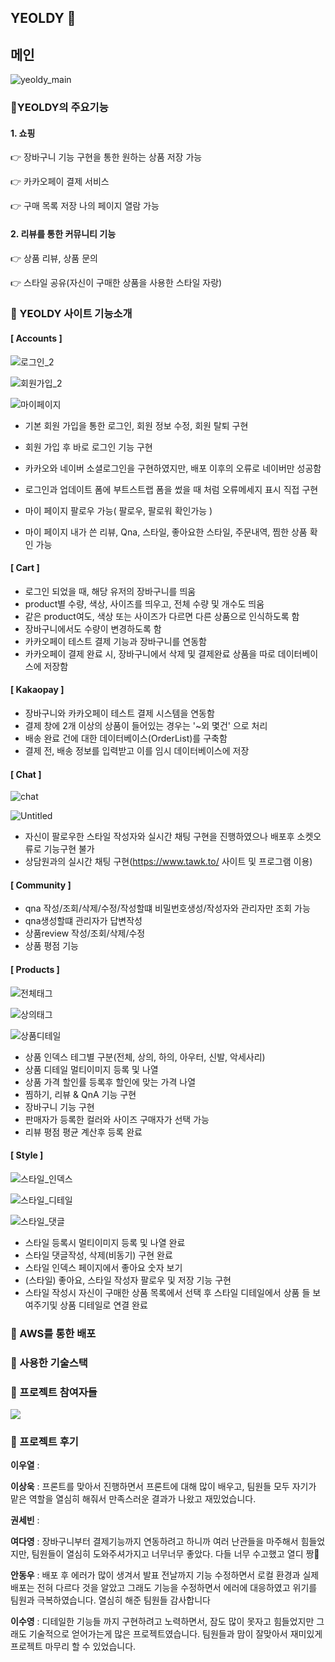 
## YEOLDY 🤟




## 메인

![yeoldy_main](README.assets/yeoldy_main.gif)





### 🤟YEOLDY의 주요기능

#### **1.** 쇼핑

👉 장바구니 기능 구현을 통한 원하는 상품 저장 가능

👉 카카오페이 결제 서비스

👉 구매 목록 저장 나의 페이지 열람 가능

#### **2.** **리뷰를 통한** **커뮤니티 기능**

👉 상품 리뷰, 상품 문의

👉 스타일 공유(자신이 구매한 상품을 사용한 스타일 자랑)



### 🤟 YEOLDY 사이트 기능소개

#### [ Accounts ]

![로그인_2](README.assets/로그인_2.png)

![회원가입_2](README.assets/회원가입_2.png)

![마이페이지](README.assets/마이페이지.png)


- 기본 회원 가입을 통한 로그인,  회원 정보 수정, 회원 탈퇴 구현
- 회원 가입 후 바로 로그인 기능 구현 
- 카카오와 네이버 소셜로그인을 구현하였지만, 배포 이후의 오류로 네이버만 성공함

- 로그인과 업데이트 폼에 부트스트랩 폼을 썼을 때 처럼 오류메세지 표시 직접 구현 


- 마이 페이지 팔로우 가능( 팔로우,  팔로워  확인가능 )
- 마이 페이지 내가 쓴 리뷰, Qna, 스타일, 좋아요한 스타일, 주문내역, 찜한 상품 확인 가능 

#### [ Cart ]

- 로그인 되었을 때, 해당 유저의 장바구니를 띄움
- product별 수량, 색상, 사이즈를 띄우고, 전체 수량 및 개수도 띄움
- 같은 product여도, 색상 또는 사이즈가 다르면 다른 상품으로 인식하도록 함
- 장바구니에서도 수량이 변경하도록 함
- 카카오페이 테스트 결제 기능과 장바구니를 연동함
- 카카오페이 결제 완료 시, 장바구니에서 삭제 및 결제완료 상품을 따로 데이터베이스에 저장함




#### [ Kakaopay ]


- 장바구니와 카카오페이 테스트 결제 시스템을 연동함
- 결제 창에 2개 이상의 상품이 들어있는 경우는 '~외 몇건' 으로 처리
- 배송 완료 건에 대한 데이터베이스(OrderList)를 구축함
- 결제 전, 배송 정보를 입력받고 이를 임시 데이터베이스에 저장

#### [ Chat ]

![chat](README.assets/chat.png)

![Untitled](README.assets/Untitled.png)

- 자신이 팔로우한 스타일 작성자와 실시간 채팅 구현을 진행하였으나 배포후 소켓오류로 기능구현 불가
- 상담원과의 실시간 채팅 구현(https://www.tawk.to/ 사이트 및 프로그램 이용)

#### [ Community ]
- qna 작성/조회/삭제/수정/작성할떄 비밀번호생성/작성자와 관리자만 조회 가능 
- qna생성할떄 관리자가 답변작성
- 상품review 작성/조회/삭제/수정
- 상품 평점 기능

#### [ Products ]

![전체태그](README.assets/전체태그.png)

![상의태그](README.assets/상의태그.png)

![상품디테일](README.assets/상품디테일.png)



- 상품 인덱스 테그별 구분(전체, 상의, 하의, 아우터, 신발, 악세사리)
- 상품 디테일 멀티이미지 등록 및 나열
- 상품 가격 할인률 등록후 할인에 맞는 가격 나열 
- 찜하기, 리뷰 & QnA 기능 구현
- 장바구니 기능 구현
- 판매자가 등록한 컬러와 사이즈 구매자가 선택 가능
- 리뷰 평점 평균 계산후 등록 완료

#### [ Style ]

![스타일_인덱스](README.assets/스타일_인덱스.png)

![스타일_디테일](README.assets/스타일_디테일.png)

![스타일_댓글](README.assets/스타일_댓글.png)

- 스타일 등록시 멀티이미지 등록 및 나열 완료
- 스타일 댓글작성, 삭제(비동기) 구현 완료
- 스타일 인덱스 페이지에서 좋아요 숫자 보기
- (스타일) 좋아요, 스타일 작성자 팔로우 및 저장 기능 구현
- 스타일 작성시 자신이 구매한 상품 목록에서 선택 후 스타일 디테일에서 상품 들 보여주기및 상품 디테일로 연결 완료

### 🤟 AWS를 통한 배포







### 🤟 사용한 기술스택





### 🤟 프로젝트 참여자들

<a href="https://github.com/w00ye0l/YEOLDY/graphs/contributors">
  <img src="https://contrib.rocks/image?repo=w00ye0l/YEOLDY" />
</a>



### 🤟 프로젝트 후기

**이우열** : 

**이상욱** :  프론트를 맞아서 진행하면서 프론트에 대해 많이 배우고, 팀원들 모두 자기가 맡은 역할을 열심히 해줘서 만족스러운 결과가 나왔고 재밌었습니다.

**권세빈** : 

**여다영** : 장바구니부터 결제기능까지 연동하려고 하니까 여러 난관들을 마주해서 힘들었지만, 팀원들이 열심히 도와주셔가지고 너무너무 좋았다. 다들 너무 수고했고 열디 짱🤍

**안동우** : 배포 후 에러가 많이 생겨서 발표 전날까지 기능 수정하면서 로컬 환경과 실제 배포는 전혀 다르다 것을 알았고 그래도 기능을 수정하면서 에러에 대응하였고 위기를 팀원과 극복하였습니다. 열심히 해준 팀원들 감사합니다

**이수영** : 디테일한 기능들 까지 구현하려고 노력하면서,  잠도 많이 못자고 힘들었지만 그래도 기술적으로 얻어가는게 많은 프로젝트였습니다. 팀원들과 맘이 잘맞아서 재미있게 프로젝트 마무리 할 수 있었습니다.
